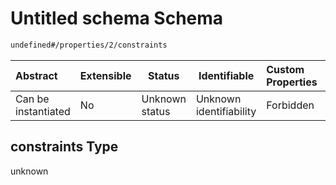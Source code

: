 # Untitled schema Schema

```txt
undefined#/properties/2/constraints
```




| Abstract            | Extensible | Status         | Identifiable            | Custom Properties | Additional Properties | Access Restrictions | Defined In                                                                                              |
| :------------------ | ---------- | -------------- | ----------------------- | :---------------- | --------------------- | ------------------- | ------------------------------------------------------------------------------------------------------- |
| Can be instantiated | No         | Unknown status | Unknown identifiability | Forbidden         | Allowed               | none                | [time_set_definitions.schema.json\*](../../out/time_set_definitions.schema.json "open original schema") |

## constraints Type

unknown

